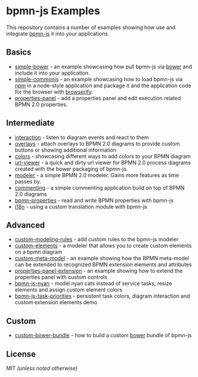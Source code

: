 # bpmn-js Examples

This repository contains a number of examples showing how use and integrate [bpmn-js](https://github.com/bpmn-io/bpmn-js) it into your applications.


## Basics

* [simple-bower](https://github.com/bpmn-io/bpmn-js-examples/tree/master/simple-bower) - an example showcasing how pull bpmn-js via [bower](http://bower.io) and include it into your application.
* [simple-commonjs](https://github.com/bpmn-io/bpmn-js-examples/tree/master/simple-commonjs) - an example showcasing how to load bpmn-js via [npm](http://npmjs.org) in a node-style application and package it and the application code for the browser with [browserify](http://browserify.org).
* [properties-panel](https://github.com/bpmn-io/bpmn-js-examples/tree/master/properties-panel) - add a properties panel and edit execution related BPMN 2.0 properties.


## Intermediate

* [interaction](https://github.com/bpmn-io/bpmn-js-examples/tree/master/interaction) - listen to diagram events and react to them
* [overlays](https://github.com/bpmn-io/bpmn-js-examples/tree/master/overlays) - attach overlays  to BPMN 2.0 diagrams to provide custom buttons or showing additional information
* [colors](https://github.com/bpmn-io/bpmn-js-examples/tree/master/colors) - showcasing different ways to add colors to your BPMN diagram
* [url-viewer](https://github.com/bpmn-io/bpmn-js-examples/tree/master/url-viewer) - a quick and dirty url viewer for BPMN 2.0 process diagrams created with the bower packaging of bpmn-js.
* [modeler](https://github.com/bpmn-io/bpmn-js-examples/tree/master/modeler) - a simple BPMN 2.0 modeler. Gains more features as time passes by.
* [commenting](https://github.com/bpmn-io/bpmn-js-examples/tree/master/commenting) - a simple commenting application build on top of BPMN 2.0 diagrams
* [bpmn-properties](https://github.com/bpmn-io/bpmn-js-examples/tree/master/bpmn-properties) - read and write BPMN properties with bpmn-js
* [i18n](https://github.com/bpmn-io/bpmn-js-examples/tree/master/i18n) - using a custom translation module with bpmn-js


## Advanced

* [custom-modeling-rules](https://github.com/bpmn-io/bpmn-js-examples/tree/master/custom-modeling-rules) - add custom rules to the bpmn-js modeler
* [custom-elements](https://github.com/bpmn-io/bpmn-js-examples/tree/master/custom-elements) - a modeler that allows you to create custom elements on a bpmn diagram
* [custom-meta-model](https://github.com/bpmn-io/bpmn-js-examples/tree/master/custom-meta-model) - an example showing how the BPMN meta-model can be extended to recognized BPMN extension elements and attributes
* [properties-panel-extension](https://github.com/bpmn-io/bpmn-js-examples/tree/master/properties-panel-extension) - an example showing how to extend the properties panel with custom controls
* [bpmn-js-nyan](https://github.com/nikku/bpmn-js-nyan) - model nyan cats instead of service tasks, resize elements and assign custom element colors
* [bpmn-js-task-priorities](https://github.com/bpmn-io/bpmn-js-task-priorities) - persistent task colors, diagram interaction and custom extension elements demo

## Custom

* [custom-bower-bundle](https://github.com/bpmn-io/bpmn-js-examples/tree/master/custom-bower-bundle) - how to build a custom [bower](https://bower.io) bundle of bpmn-js


## License

MIT _(unless noted otherwise)_
